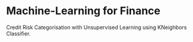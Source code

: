 # Machine-Learning for Finance

Credit Risk Categorisation with Unsupervised Learning using KNeighbors Classifier.
